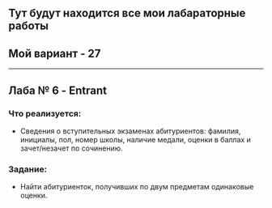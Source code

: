 ## __Тут будут находится все мои лабараторные работы__
## Мой вариант - __27__
-----------------
## Лаба № 6 - __Entrant__
### Что реализуется:
*  Сведения о вступительных экзаменах абитуриентов: фамилия, инициалы, пол, номер школы, наличие медали, оценки в баллах и зачет/незачет по сочинению.

### Задание:
* Найти абитуриенток, получивших по двум предметам одинаковые оценки.
